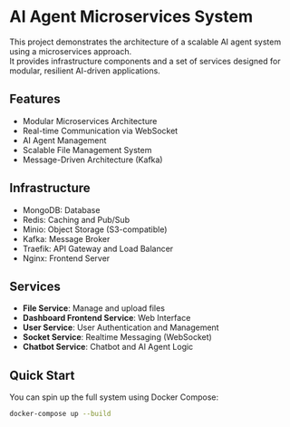 # AI Agent Microservices System

This project demonstrates the architecture of a scalable AI agent system using a microservices approach.  
It provides infrastructure components and a set of services designed for modular, resilient AI-driven applications.

## Features
- Modular Microservices Architecture
- Real-time Communication via WebSocket
- AI Agent Management
- Scalable File Management System
- Message-Driven Architecture (Kafka)

## Infrastructure
- MongoDB: Database
- Redis: Caching and Pub/Sub
- Minio: Object Storage (S3-compatible)
- Kafka: Message Broker
- Traefik: API Gateway and Load Balancer
- Nginx: Frontend Server

## Services
- **File Service**: Manage and upload files
- **Dashboard Frontend Service**: Web Interface
- **User Service**: User Authentication and Management
- **Socket Service**: Realtime Messaging (WebSocket)
- **Chatbot Service**: Chatbot and AI Agent Logic

## Quick Start
You can spin up the full system using Docker Compose:

```bash
docker-compose up --build
